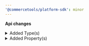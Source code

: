 ```yaml
---
'@commercetools/platform-sdk': minor
---
```


**Api changes**

<details>
<summary>Added Type(s)</summary>

- added type `InventoryEntrySetInventoryLimitsAction`
</details>

<details>
<summary>Added Property(s)</summary>

- added property `minCartQuantity` to type `InventoryEntry`
- added property `maxCartQuantity` to type `InventoryEntry`
- added property `minCartQuantity` to type `InventoryEntryDraft`
- added property `maxCartQuantity` to type `InventoryEntryDraft`
</details>
